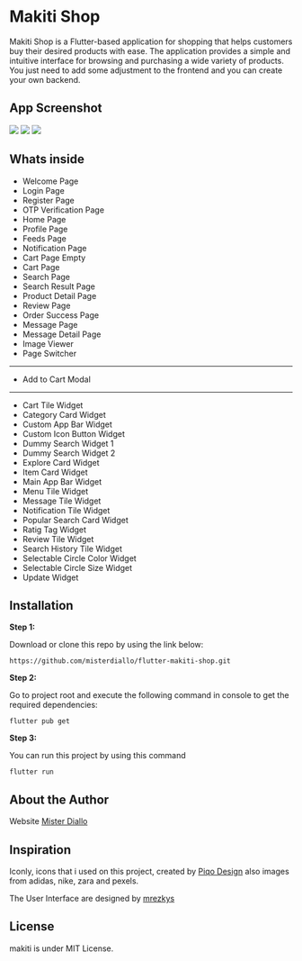 # Makiti Shop

Makiti Shop is a Flutter-based application for shopping that helps customers buy their desired products with ease. The application provides a simple and intuitive interface for browsing and purchasing a wide variety of products. You just need to add some adjustment to the frontend and you can create your own backend.

## App Screenshot

<img src="https://github.com/mrezkys/makiti/blob/main/demo/banner.jpg" width="auto" height="auto" >
<img src="https://github.com/mrezkys/makiti/blob/main/demo/shot.jpg" width="auto" height="auto" >
<img src="https://github.com/mrezkys/makiti/blob/main/demo/details.jpg" width="auto" height="auto" >

## Whats inside

-   Welcome Page
-   Login Page
-   Register Page
-   OTP Verification Page
-   Home Page
-   Profile Page
-   Feeds Page
-   Notification Page
-   Cart Page Empty
-   Cart Page
-   Search Page
-   Search Result Page
-   Product Detail Page
-   Review Page
-   Order Success Page
-   Message Page
-   Message Detail Page
-   Image Viewer
-   Page Switcher

---

-   Add to Cart Modal

---

-   Cart Tile Widget
-   Category Card Widget
-   Custom App Bar Widget
-   Custom Icon Button Widget
-   Dummy Search Widget 1
-   Dummy Search Widget 2
-   Explore Card Widget
-   Item Card Widget
-   Main App Bar Widget
-   Menu Tile Widget
-   Message Tile Widget
-   Notification Tile Widget
-   Popular Search Card Widget
-   Ratig Tag Widget
-   Review Tile Widget
-   Search History Tile Widget
-   Selectable Circle Color Widget
-   Selectable Circle Size Widget
-   Update Widget

## Installation

**Step 1:**

Download or clone this repo by using the link below:

```
https://github.com/misterdiallo/flutter-makiti-shop.git
```

**Step 2:**

Go to project root and execute the following command in console to get the required dependencies:

```
flutter pub get
```

**Step 3:**

You can run this project by using this command

```
flutter run
```

## About the Author

Website [Mister Diallo](https://misterdiallo.github.io/)

## Inspiration

Iconly, icons that i used on this project, created by [Piqo Design](https://www.figma.com/@piqodesign) also images from adidas, nike, zara and pexels.

The User Interface are designed by [mrezkys](https://dribbble.com/mrezkys)

## License

makiti is under MIT License.
